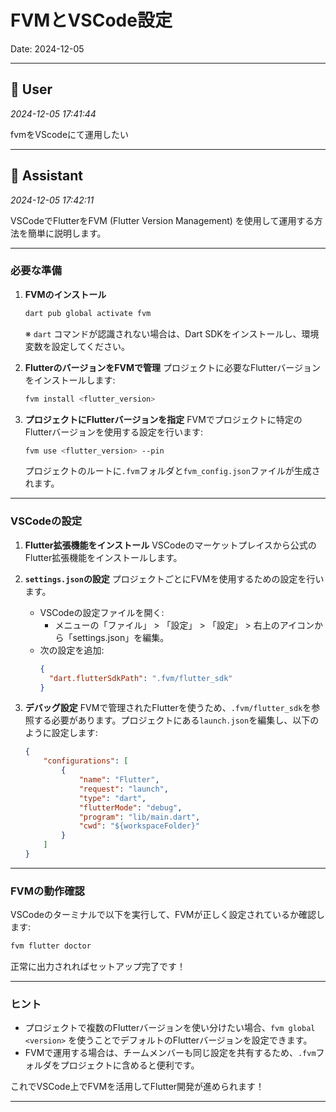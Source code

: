 # FVMとVSCode設定

Date: 2024-12-05

---

## 👤 User
*2024-12-05 17:41:44*

fvmをVScodeにて運用したい

---

## 🤖 Assistant
*2024-12-05 17:42:11*

VSCodeでFlutterをFVM (Flutter Version Management) を使用して運用する方法を簡単に説明します。

---

### 必要な準備

1. **FVMのインストール**
   ```bash
   dart pub global activate fvm
   ```
   ※ `dart` コマンドが認識されない場合は、Dart SDKをインストールし、環境変数を設定してください。

2. **FlutterのバージョンをFVMで管理**
   プロジェクトに必要なFlutterバージョンをインストールします:
   ```bash
   fvm install <flutter_version>
   ```

3. **プロジェクトにFlutterバージョンを指定**
   FVMでプロジェクトに特定のFlutterバージョンを使用する設定を行います:
   ```bash
   fvm use <flutter_version> --pin
   ```

   プロジェクトのルートに`.fvm`フォルダと`fvm_config.json`ファイルが生成されます。

---

### VSCodeの設定

1. **Flutter拡張機能をインストール**
   VSCodeのマーケットプレイスから公式のFlutter拡張機能をインストールします。

2. **`settings.json`の設定**
   プロジェクトごとにFVMを使用するための設定を行います。

   - VSCodeの設定ファイルを開く:
     - メニューの「ファイル」 &gt; 「設定」 &gt; 「設定」 &gt; 右上のアイコンから「settings.json」を編集。
   - 次の設定を追加:
     ```json
     {
       "dart.flutterSdkPath": ".fvm/flutter_sdk"
     }
     ```

3. **デバッグ設定**
   FVMで管理されたFlutterを使うため、`.fvm/flutter_sdk`を参照する必要があります。プロジェクトにある`launch.json`を編集し、以下のように設定します:
   ```json
   {
       "configurations": [
           {
               "name": "Flutter",
               "request": "launch",
               "type": "dart",
               "flutterMode": "debug",
               "program": "lib/main.dart",
               "cwd": "${workspaceFolder}"
           }
       ]
   }
   ```

---

### FVMの動作確認

VSCodeのターミナルで以下を実行して、FVMが正しく設定されているか確認します:
```bash
fvm flutter doctor
```

正常に出力されればセットアップ完了です！

---

### ヒント
- プロジェクトで複数のFlutterバージョンを使い分けたい場合、`fvm global <version>` を使うことでデフォルトのFlutterバージョンを設定できます。
- FVMで運用する場合は、チームメンバーも同じ設定を共有するため、`.fvm`フォルダをプロジェクトに含めると便利です。

これでVSCode上でFVMを活用してFlutter開発が進められます！

---
